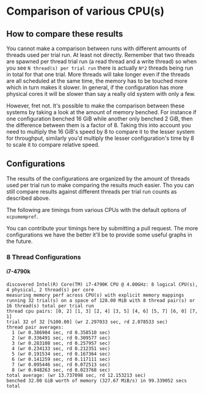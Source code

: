 # Comparison of various CPU(s)

## How to compare these results

You cannot make a comparison between runs with different amounts of threads
used per trial run. At least not directly. Remember that two threads are
spawned per thread trial run (a read thread and a write thread) so when
you see `N thread(s) per trial run` there is actually `N*2` threads being
run in total for that one trial. More threads will take longer even if
the threads are all scheduled at the same time, the memory has to be
touched more which in turn makes it slower. In general, if the configuration
has more physical cores it will be slower than say a really old system
with only a few.

However, fret not. It's possible to make the comparison between these
systems by taking a look at the amount of memory benched. For instance
if one configuration benched 16 GiB while another only benched 2 GiB,
then the difference between them is a factor of 8. Taking this into
account you need to multiply the 16 GiB's speed by 8 to compare it to
the lesser system for throughput, similarly you'd multiply the lesser
configuration's time by 8 to scale it to compare relative speed.

## Configurations

The results of the configurations are organized by the amount of threads
used per trial run to make comparing the results much easier. Tho
you can still compare results against different threads per trial run
counts as described above.

The following are timings from various CPUs with the default options
of `xcpumempref`.

You can contribute your timings here by submitting a pull request. The
more configurations we have the better it'll be to provide some useful
graphs in the future.

### 8 Thread Configurations

#### i7-4790k
```
discovered Intel(R) Core(TM) i7-4790K CPU @ 4.00GHz: 8 logical CPU(s), 4 physical, 2 thread(s) per core
measuring memory perf across CPU(s) with explicit memory mappings
running 32 trial(s) on a space of 128.00 MiB with 8 thread pair(s) or 16 thread(s) total per trial run
thread cpu pairs: [0, 2] [1, 3] [2, 4] [3, 5] [4, 6] [5, 7] [6, 0] [7, 1]
trial 32 of 32 [%100.00] (wr 2.297033 sec, rd 2.078533 sec)
thread pair averages:
  1 (wr 0.386904 sec, rd 0.358510 sec)
  2 (wr 0.336491 sec, rd 0.309577 sec)
  3 (wr 0.283108 sec, rd 0.257957 sec)
  4 (wr 0.234133 sec, rd 0.212351 sec)
  5 (wr 0.191534 sec, rd 0.167364 sec)
  6 (wr 0.141259 sec, rd 0.117111 sec)
  7 (wr 0.095446 sec, rd 0.072513 sec)
  8 (wr 0.048263 sec, rd 0.023768 sec)
total average: (wr 13.737098 sec, rd 12.153213 sec)
benched 32.00 GiB worth of memory (327.67 MiB/s) in 99.339052 secs total
```
